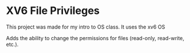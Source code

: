 # XV6 File Privileges
This project was made for my intro to OS class. It uses the xv6 OS

Adds the ability to change the permissions for files (read-only, read-write, etc.).
